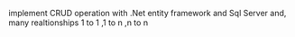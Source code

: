 implement CRUD operation with .Net entity framework and Sql Server and,
many realtionships 1 to 1 ,1 to n ,n to n
